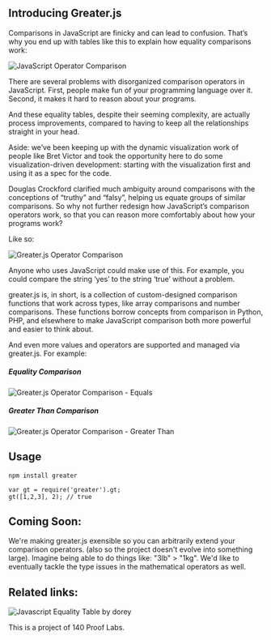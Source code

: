 ## Introducing Greater.js

Comparisons in JavaScript are finicky and can lead to confusion. That’s why you end up with tables like this to explain how equality comparisons work:

![JavaScript Operator Comparison](https://raw.githubusercontent.com/greaterjs/greaterjs/master/lib/images/simplified_equals_vanilla_js.png)

There are several problems with disorganized comparison operators in JavaScript. First, people make fun of your programming language over it. Second, it makes it hard to reason about your programs.

And these equality tables, despite their seeming complexity, are actually process improvements, compared to having to keep all the relationships straight in your head.

Aside: we’ve been keeping up with the dynamic visualization work of people like Bret Victor and took the opportunity here to do some visualization-driven development: starting with the visualization first and using it as a spec for the code. 

Douglas Crockford clarified much ambiguity around comparisons with the conceptions of “truthy” and “falsy”, helping us equate groups of similar comparisons. So why not further redesign how JavaScript’s comparison operators work, so that you can reason more comfortably about how your programs work?

Like so:

![Greater.js Operator Comparison](https://raw.githubusercontent.com/greaterjs/greaterjs/master/lib/images/simplified_equals.png)

Anyone who uses JavaScript could make use of this. For example, you could compare the string ‘yes’ to the string ‘true’ without a problem.

greater.js is, in short, is a collection of custom-designed comparison functions that work across types, like array comparisons and number comparisons. These functions borrow concepts from comparison in Python, PHP, and elsewhere to make JavaScript comparison both more powerful and easier to think about.

And even more values and operators are supported and managed via greater.js. For example:

##### Equality Comparison
![Greater.js Operator Comparison - Equals](https://raw.githubusercontent.com/greaterjs/greaterjs/master/lib/images/equals.png)

##### Greater Than Comparison
![Greater.js Operator Comparison - Greater Than](https://raw.githubusercontent.com/greaterjs/greaterjs/master/lib/images/greater_than.png)

## Usage

```
npm install greater
```

```
var gt = require('greater').gt;
gt([1,2,3], 2); // true
```

## Coming Soon:

We're making greater.js exensible so you can arbitrarily extend your comparison operators. (also so the project doesn't evolve into something large). Imagine being able to do things like: "3lb" > "1kg". We'd like to eventually tackle the type issues in the mathematical operators as well.

## Related links:

![Javascript Equality Table by dorey](http://dorey.github.io/JavaScript-Equality-Table/)  


This is a project of 140 Proof Labs.
